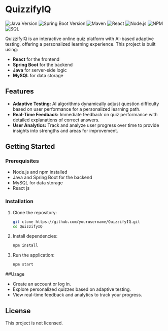 # QuizzifyIQ

![Java Version](https://img.shields.io/badge/Java-11-green)
![Spring Boot Version](https://img.shields.io/badge/Spring%20Boot-2.5.4-brightgreen)
![Maven](https://img.shields.io/badge/Maven-3.8.1-blue)
![React](https://img.shields.io/badge/React-Latest-blue)
![Node.js](https://img.shields.io/badge/Node.js-Latest-brightgreen)
![NPM](https://img.shields.io/badge/NPM-Latest-red)
![SQL](https://img.shields.io/badge/SQL-Latest-orange)

QuizzifyIQ is an interactive online quiz platform with AI-based adaptive testing, offering a personalized learning experience. This project is built using:

- **React** for the frontend
- **Spring Boot** for the backend
- **Java** for server-side logic
- **MySQL** for data storage

## Features

- **Adaptive Testing:** AI algorithms dynamically adjust question difficulty based on user performance for a personalized learning path.
- **Real-Time Feedback:** Immediate feedback on quiz performance with detailed explanations of correct answers.
- **User Analytics:** Track and analyze user progress over time to provide insights into strengths and areas for improvement.


## Getting Started

### Prerequisites

- Node.js and npm installed
- Java and Spring Boot for the backend
- MySQL for data storage
- React js

### Installation

1. Clone the repository:

   ```bash
   git clone https://github.com/yourusername/QuizzifyIQ.git
   cd QuizzifyIQ

2. Install dependencies:
     ```bash
     npm install
     
3. Run the application:
     ```bash
     npm start

##Usage
  - Create an account or log in.
  - Explore personalized quizzes based on adaptive testing.
  - View real-time feedback and analytics to track your progress.

## License
This project is not licensed.
